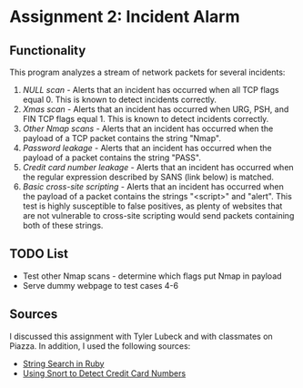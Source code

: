 Assignment 2: Incident Alarm
============================

## Functionality ##
This program analyzes a stream of network packets for several incidents:

1. *NULL scan* - Alerts that an incident has occurred when all TCP flags equal 0. This is known to detect
    incidents correctly.
2. *Xmas scan* - Alerts that an incident has occurred when URG, PSH, and FIN TCP flags equal 1. This is
    known to detect incidents correctly.
3. *Other Nmap scans* - Alerts that an incident has occurred when the payload of a TCP packet contains the    string "Nmap".
4. *Password leakage* - Alerts that an incident has occurred when the payload of a packet contains the
    string "PASS".
5. *Credit card number leakage* - Alerts that an incident has occurred when the regular expression
    described by SANS (link below) is matched.
6. *Basic cross-site scripting* - Alerts that an incident has occurred when the payload of a packet
    contains the strings "&lt;script&gt;" and "alert". This test is highly susceptible to false positives, as 
    plenty of websites that are not vulnerable to cross-site scripting would send packets containing both
    of these strings.

## TODO List ##
* Test other Nmap scans - determine which flags put Nmap in payload
* Serve dummy webpage to test cases 4-6

## Sources ##
I discussed this assignment with Tyler Lubeck and with classmates on Piazza. In addition, I used the following sources:
  * [String Search in Ruby](http://ruby-doc.org/core-2.0.0/String.html#method-i-include-3F)
  * [Using Snort to Detect Credit Card Numbers](http://www.sans.org/security-resources/idfaq/snort-detect-credit-card-numbers.php)
